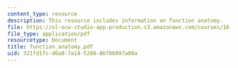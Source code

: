 ```yaml
---
content_type: resource
description: This resource includes information on function anatomy.
file: https://ol-ocw-studio-app-production.s3.amazonaws.com/courses/16-423j-aerospace-biomedical-and-life-support-engineering-spring-2006/321fd1fcd6a87a14528986f06097a08a_function_anatomy.pdf
file_type: application/pdf
resourcetype: Document
title: function_anatomy.pdf
uid: 321fd1fc-d6a8-7a14-5289-86f06097a08a
---
```

